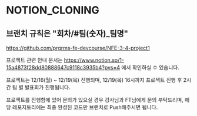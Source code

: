 # NOTION_CLONING

## 브랜치 규칙은 "회차/#팀(숫자)\_팀명"

https://github.com/prgrms-fe-devcourse/NFE-3-4-project1

프로젝트 관련 안내 문서는 https://www.notion.so/1-15a4873f28dd80888647c9118c3935b4?pvs=4 에서 확인하실 수 있습니다.

프로젝트는 12/16(월) ~ 12/19(목) 진행되며, 12/19(목) 16시까지 프로젝트 진행 후 2시간 팀 별 발표회가 진행됩니다.

프로젝트를 진행함에 있어 문의가 있으실 경우 강사님과 FT님에게 문의 부탁드리며, 해당 레포지토리에는 최종 완성된 코드만 브랜치로 Push해주시면 됩니다.
